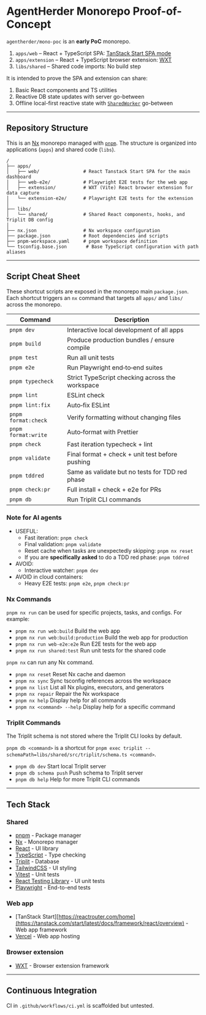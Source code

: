 # AgentHerder Monorepo Proof-of-Concept

`agentherder/mono-poc` is an **early PoC** monorepo.

1. `apps/web` – React + TypeScript SPA: [TanStack Start SPA mode](https://tanstack.com/start/latest/docs/framework/react/spa-mode)
2. `apps/extension` – React + TypeScript browser extension: [WXT](https://wxt.dev/guide/essentials/project-structure.html)
3. `libs/shared` – Shared code imports: No build step

It is intended to prove the SPA and extension can share:

1. Basic React components and TS utilities
2. Reactive DB state updates with server go-between
3. Offline local-first reactive state with [`SharedWorker`](https://developer.mozilla.org/en-US/docs/Web/API/SharedWorker) go-between

---

## Repository Structure

This is an [Nx](https://nx.dev) monorepo managed with [`pnpm`](https://pnpm.io/).
The structure is organized into applications (`apps`) and shared code (`libs`).

```
/
├── apps/
│   ├── web/                # React Tanstack Start SPA for the main dashboard
│   ├── web-e2e/            # Playwright E2E tests for the web app
│   ├── extension/          # WXT (Vite) React browser extension for data capture
│   └── extension-e2e/      # Playwright E2E tests for the extension
│
├── libs/
│   └── shared/             # Shared React components, hooks, and Triplit DB config
│
├── nx.json                 # Nx workspace configuration
├── package.json            # Root dependencies and scripts
├── pnpm-workspace.yaml     # pnpm workspace definition
└── tsconfig.base.json       # Base TypeScript configuration with path aliases
```

---

## Script Cheat Sheet

These shortcut scripts are exposed in the monorepo main `package.json`.
Each shortcut triggers an `nx` command that targets all `apps/` and `libs/` across the monorepo.

| Command             | Description                                     |
| ------------------- | ----------------------------------------------- |
| `pnpm dev`          | Interactive local development of all apps       |
| `pnpm build`        | Produce production bundles / ensure compile     |
| `pnpm test`         | Run all unit tests                              |
| `pnpm e2e`          | Run Playwright end‑to‑end suites                |
| `pnpm typecheck`    | Strict TypeScript checking across the workspace |
| `pnpm lint`         | ESLint check                                    |
| `pnpm lint:fix`     | Auto‑fix ESLint                                 |
| `pnpm format:check` | Verify formatting without changing files        |
| `pnpm format:write` | Auto‑format with Prettier                       |
| `pnpm check`        | Fast iteration typecheck + lint                 |
| `pnpm validate`     | Final format + check + unit test before pushing |
| `pnpm tddred`       | Same as validate but no tests for TDD red phase |
| `pnpm check:pr`     | Full install + check + e2e for PRs              |
| `pnpm db`           | Run Triplit CLI commands                        |

### Note for AI agents

- USEFUL:
  - Fast iteration: `pnpm check`
  - Final validation: `pnpm validate`
  - Reset cache when tasks are unexpectedly skipping: `pnpm nx reset`
  - If you are **specifically asked** to do a TDD red phase: `pnpm tddred`
- AVOID:
  - Interactive watcher: `pnpm dev`
- AVOID in cloud containers:
  - Heavy E2E tests: `pnpm e2e`, `pnpm check:pr`

### Nx Commands

`pnpm nx run` can be used for specific projects, tasks, and configs.
For example:

- `pnpm nx run web:build` Build the web app
- `pnpm nx run web:build:production` Build the web app for production
- `pnpm nx run web-e2e:e2e` Run E2E tests for the web app
- `pnpm nx run shared:test` Run unit tests for the shared code

`pnpm nx` can run any Nx command.

- `pnpm nx reset` Reset Nx cache and daemon
- `pnpm nx sync` Sync tsconfig references across the workspace
- `pnpm nx list` List all Nx plugins, executors, and generators
- `pnpm nx repair` Repair the Nx workspace
- `pnpm nx help` Display help for all commands
- `pnpm nx <command> --help` Display help for a specific command

### Triplit Commands

The Triplit schema is not stored where the Triplit CLI looks by default.

`pnpm db <command>` is a shortcut for
`pnpm exec triplit --schemaPath=libs/shared/src/triplit/schema.ts <command>`.

- `pnpm db dev` Start local Triplit server
- `pnpm db schema push` Push schema to Triplit server
- `pnpm db help` Help for more Triplit CLI commands

---

## Tech Stack

### Shared

- [pnpm](https://pnpm.io/motivation) - Package manager
- [Nx](https://nx.dev/getting-started/intro) - Monorepo manager
- [React](https://react.dev/) - UI library
- [TypeScript](https://www.typescriptlang.org/docs/) - Type checking
- [Triplit](https://www.triplit.dev/docs) - Database
- [TailwindCSS](https://tailwindcss.com/docs/installation/using-postcss) - UI styling
- [Vitest](https://vitest.dev/guide/) - Unit tests
- [React Testing Library](https://testing-library.com/docs/react-testing-library/intro/) - UI unit tests
- [Playwright](https://playwright.dev/docs/intro) - End-to-end tests

### Web app

- [TanStack Start][https://reactrouter.com/home](https://tanstack.com/start/latest/docs/framework/react/overview) - Web app framework
- [Vercel](https://vercel.com/docs) - Web app hosting

### Browser extension

- [WXT](https://wxt.dev/guide/installation.html) - Browser extension framework

---

## Continuous Integration

CI in `.github/workflows/ci.yml` is scaffolded but untested.
